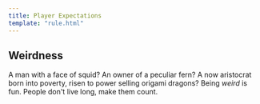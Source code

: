 ```yaml
---
title: Player Expectations
template: "rule.html"
---
```


## Weirdness

A man with a face of squid? An owner of a peculiar fern? A now aristocrat born into poverty, risen to power selling origami dragons? Being _weird_ is fun. People don't live long, make them count.
